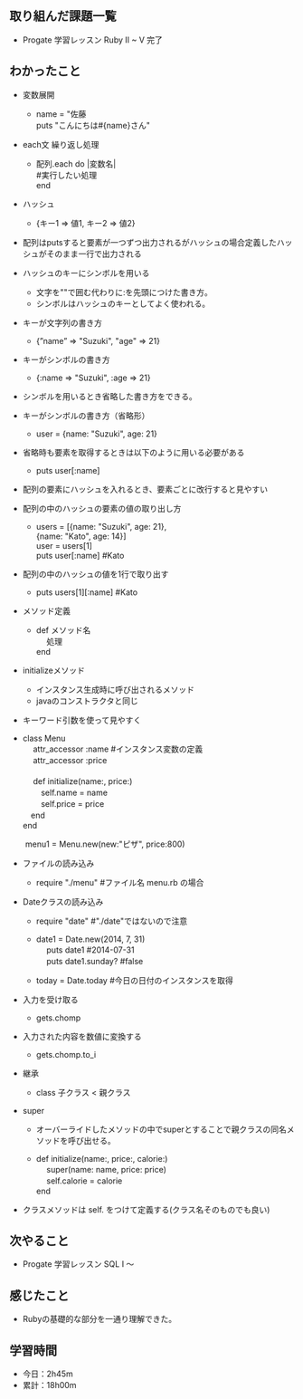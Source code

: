 ## 取り組んだ課題一覧
- Progate 学習レッスン Ruby II ~ V 完了

## わかったこと
- 変数展開
    - name = "佐藤<br>
puts "こんにちは#{name}さん"

- each文 繰り返し処理
    - 配列.each do |変数名|<br>
#実行したい処理<br>
end

 - ハッシュ
    - {キー1 => 値1, キー2 => 値2}

- 配列はputsすると要素が一つずつ出力されるがハッシュの場合定義したハッシュがそのまま一行で出力される

- ハッシュのキーにシンボルを用いる
    - 文字を""で囲む代わりに:を先頭につけた書き方。
    - シンボルはハッシュのキーとしてよく使われる。

- キーが文字列の書き方
    - {”name” => "Suzuki", "age" => 21}
- キーがシンボルの書き方
    - {:name => "Suzuki", :age => 21}

- シンボルを用いるとき省略した書き方をできる。

- キーがシンボルの書き方（省略形）
    - user = {name: "Suzuki", age: 21}

- 省略時も要素を取得するときは以下のように用いる必要がある
    - puts user[:name]

- 配列の要素にハッシュを入れるとき、要素ごとに改行すると見やすい

- 配列の中のハッシュの要素の値の取り出し方
    - users = [{name: "Suzuki", age: 21},<br>
{name: "Kato", age: 14}]<br>
user = users[1]<br>
puts user[:name] #Kato

- 配列の中のハッシュの値を1行で取り出す
    - puts users[1][:name] #Kato

- メソッド定義
    - def メソッド名<br>　
処理<br>
end

- initializeメソッド
    - インスタンス生成時に呼び出されるメソッド
    - javaのコンストラクタと同じ

- キーワード引数を使って見やすく<br>
- class Menu<br>　
    attr_accessor :name #インスタンス変数の定義<br>　
    attr_accessor :price<br>
<br>　
    def initialize(name:, price:)<br>　　
        self.name = name<br>　　
        self.price = price<br>
 　end<br>
    end<br>

　　menu1 = Menu.new(new:"ピザ", price:800)

- ファイルの読み込み
    - require "./menu" #ファイル名 menu.rb の場合

- Dateクラスの読み込み
    - require "date" #"./date"ではないので注意

    - date1 = Date.new(2014, 7, 31)<br>　
puts date1 #2014-07-31<br>　
puts date1.sunday? #false

    - today = Date.today #今日の日付のインスタンスを取得

- 入力を受け取る
    - gets.chomp

- 入力された内容を数値に変換する
    - gets.chomp.to_i

- 継承
    - class 子クラス < 親クラス

- super
    - オーバーライドしたメソッドの中でsuperとすることで親クラスの同名メソッドを呼び出せる。

    - def initialize(name:, price:, calorie:)<br>　
          super(name: name, price: price)<br>　
          self.calorie = calorie<br>
      end<br>

- クラスメソッドは self. をつけて定義する(クラス名そのものでも良い)


## 次やること
- Progate 学習レッスン SQL I 〜
## 感じたこと
- Rubyの基礎的な部分を一通り理解できた。
## 学習時間
- 今日：2h45m
- 累計：18h00m